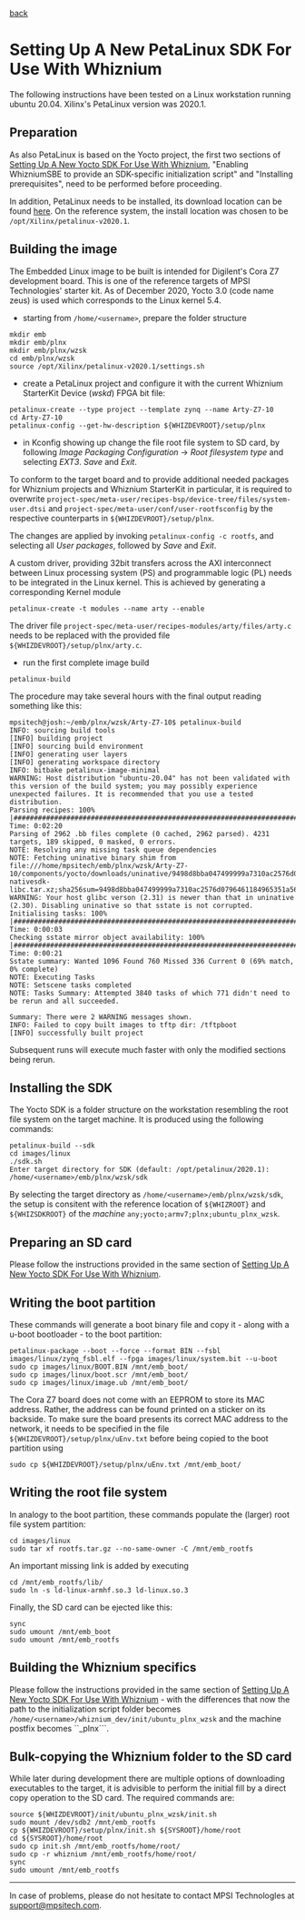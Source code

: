 [back](./README.md)

# Setting Up A New PetaLinux SDK For Use With Whiznium

The following instructions have been tested on a Linux workstation running ubuntu 20.04. Xilinx's PetaLinux version was 2020.1.

## Preparation

As also PetaLinux is based on the Yocto project, the first two sections of [Setting Up A New Yocto SDK For Use With Whiznium](./setup_yocto.md), "Enabling WhizniumSBE to provide an SDK-specific initialization script" and "Installing prerequisites", need to be performed before proceeding.

In addition, PetaLinux needs to be installed, its download location can be found [here](https://www.xilinx.com/support/download/index.html/content/xilinx/en/downloadNav/embedded-design-tools/2020-1.html). On the reference system, the install location was chosen to be ``/opt/Xilinx/petalinux-v2020.1``.

## Building the image

The Embedded Linux image to be built is intended for Digilent's Cora Z7 development board. This is one of the reference targets of MPSI Technologies' starter kit. As of December 2020, Yocto 3.0 (code name zeus) is used which corresponds to the Linux kernel 5.4.

- starting from ``/home/<username>``, prepare the folder structure
```
mkdir emb
mkdir emb/plnx
mkdir emb/plnx/wzsk
cd emb/plnx/wzsk
source /opt/Xilinx/petalinux-v2020.1/settings.sh
```

- create a PetaLinux project and configure it with the current Whiznium StarterKit Device (_wskd_) FPGA bit file:
```
petalinux-create --type project --template zynq --name Arty-Z7-10
cd Arty-Z7-10
petalinux-config --get-hw-description ${WHIZDEVROOT}/setup/plnx
```

- in Kconfig showing up change the file root file system to SD card, by following _Image Packaging Configuration_ -> _Root filesystem type_ and selecting _EXT3_. _Save_ and _Exit_.

To conform to the target board and to provide additional needed packages for Whiznium projects and Whiznium StarterKit in particular, it is required to overwrite ``project-spec/meta-user/recipes-bsp/device-tree/files/system-user.dtsi`` and 
``project-spec/meta-user/conf/user-rootfsconfig`` by the respective counterparts in ``${WHIZDEVROOT}/setup/plnx``.

The changes are applied by invoking ``petalinux-config -c rootfs``, and selecting all _User packages_, followed by _Save_ and _Exit_.

A custom driver, providing 32bit transfers across the AXI interconnect between Linux processing system (PS) and programmable logic (PL) needs to be integrated in the Linux kernel. This is achieved by generating a corresponding Kernel module
```
petalinux-create -t modules --name arty --enable
````

The driver file ``project-spec/meta-user/recipes-modules/arty/files/arty.c`` needs to be replaced with the provided file ``${WHIZDEVROOT}/setup/plnx/arty.c``.

- run the first complete image build
```
petalinux-build
```

The procedure may take several hours with the final output reading something like this:

```
mpsitech@josh:~/emb/plnx/wzsk/Arty-Z7-10$ petalinux-build
INFO: sourcing build tools
[INFO] building project
[INFO] sourcing build environment
[INFO] generating user layers
[INFO] generating workspace directory
INFO: bitbake petalinux-image-minimal
WARNING: Host distribution "ubuntu-20.04" has not been validated with this version of the build system; you may possibly experience unexpected failures. It is recommended that you use a tested distribution.
Parsing recipes: 100% |###############################################################################################################| Time: 0:02:20
Parsing of 2962 .bb files complete (0 cached, 2962 parsed). 4231 targets, 189 skipped, 0 masked, 0 errors.
NOTE: Resolving any missing task queue dependencies
NOTE: Fetching uninative binary shim from file:///home/mpsitech/emb/plnx/wzsk/Arty-Z7-10/components/yocto/downloads/uninative/9498d8bba047499999a7310ac2576d0796461184965351a56f6d32c888a1f216/x86_64-nativesdk-libc.tar.xz;sha256sum=9498d8bba047499999a7310ac2576d0796461184965351a56f6d32c888a1f216
WARNING: Your host glibc verson (2.31) is newer than that in uninative (2.30). Disabling uninative so that sstate is not corrupted.
Initialising tasks: 100% |############################################################################################################| Time: 0:00:03
Checking sstate mirror object availability: 100% |####################################################################################| Time: 0:00:21
Sstate summary: Wanted 1096 Found 760 Missed 336 Current 0 (69% match, 0% complete)
NOTE: Executing Tasks
NOTE: Setscene tasks completed
NOTE: Tasks Summary: Attempted 3840 tasks of which 771 didn't need to be rerun and all succeeded.

Summary: There were 2 WARNING messages shown.
INFO: Failed to copy built images to tftp dir: /tftpboot
[INFO] successfully built project
````

Subsequent runs will execute much faster with only the modified sections being rerun.

## Installing the SDK

The Yocto SDK is a folder structure on the workstation resembling the root file system on the target machine. It is produced using the following commands:
```
petalinux-build --sdk
cd images/linux
./sdk.sh
Enter target directory for SDK (default: /opt/petalinux/2020.1): /home/<username>/emb/plnx/wzsk/sdk
```

By selecting the target directory as ``/home/<username>/emb/plnx/wzsk/sdk``, the setup is consitent with the reference location of ``${WHIZROOT}`` and ``${WHIZSDKROOT}`` of the _machine_ ``any;yocto;armv7;plnx;ubuntu_plnx_wzsk``.

## Preparing an SD card

Please follow the instructions provided in the same section of [Setting Up A New Yocto SDK For Use With Whiznium](./setup_yocto.md).

## Writing the boot partition

These commands will generate a boot binary file and copy it - along with a u-boot bootloader - to the boot partition:
```
petalinux-package --boot --force --format BIN --fsbl images/linux/zynq_fsbl.elf --fpga images/linux/system.bit --u-boot
sudo cp images/linux/BOOT.BIN /mnt/emb_boot/
sudo cp images/linux/boot.scr /mnt/emb_boot/
sudo cp images/linux/image.ub /mnt/emb_boot/
```

The Cora Z7 board does not come with an EEPROM to store its MAC address. Rather, the address can be found printed on a sticker on its backside. To make sure the board presents its correct MAC address to the network, it needs to be specified in the file ``${WHIZDEVROOT}/setup/plnx/uEnv.txt`` before being copied to the boot partition using
```
sudo cp ${WHIZDEVROOT}/setup/plnx/uEnv.txt /mnt/emb_boot/
```

## Writing the root file system

In analogy to the boot partition, these commands populate the (larger) root file system partition:
```
cd images/linux
sudo tar xf rootfs.tar.gz --no-same-owner -C /mnt/emb_rootfs
```

An important missing link is added by executing
```
cd /mnt/emb_rootfs/lib/
sudo ln -s ld-linux-armhf.so.3 ld-linux.so.3
```

Finally, the SD card can be ejected like this:
```
sync
sudo umount /mnt/emb_boot
sudo umount /mnt/emb_rootfs
```

## Building the Whiznium specifics

Please follow the instructions provided in the same section of [Setting Up A New Yocto SDK For Use With Whiznium](./setup_yocto.md) - with the differences that now the path to the initialization script folder becomes ``/home/<username>/whiznium_dev/init/ubuntu_plnx_wzsk`` and the machine postfix becomes ``_plnx```.

## Bulk-copying the Whiznium folder to the SD card

While later during development there are multiple options of downloading executables to the target, it is advisible to perform the initial fill by a direct copy operation to the SD card. The required commands are:
```
source ${WHIZDEVROOT}/init/ubuntu_plnx_wzsk/init.sh
sudo mount /dev/sdb2 /mnt/emb_rootfs
cp ${WHIZDEVROOT}/setup/plnx/init.sh ${SYSROOT}/home/root
cd ${SYSROOT}/home/root
sudo cp init.sh /mnt/emb_rootfs/home/root/
sudo cp -r whiznium /mnt/emb_rootfs/home/root/
sync
sudo umount /mnt/emb_rootfs
```

---

In case of problems, please do not hesitate to contact MPSI Technologles at [support@mpsitech.com](mailto:support@mpsitech.com).

